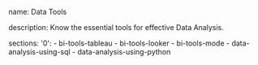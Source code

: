 name: Data Tools

description: Know the essential tools for effective Data Analysis.

sections:
  '0':
    - bi-tools-tableau
    - bi-tools-looker
    - bi-tools-mode
    - data-analysis-using-sql
    - data-analysis-using-python
